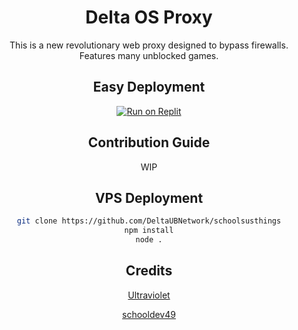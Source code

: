 <h1 align="center"><b>Delta OS Proxy</b></h1>

<p align="center">
This is a new revolutionary web proxy designed to bypass firewalls.
<br>
Features many unblocked games.
</p>
<div align="center">

<h2>Easy Deployment</h2>

[![Run on Replit](https://raw.githubusercontent.com/BinBashBanana/deploy-buttons/master/buttons/remade/replit.svg)](https://replit.com/github/DeltaUBNetwork/schoolsusthings/)

## Contribution Guide
  
WIP

## VPS Deployment
```sh
git clone https://github.com/DeltaUBNetwork/schoolsusthings
npm install
node .
```

## Credits 

[Ultraviolet](https://github.com/titaniumnetwork-dev/Ultraviolet)

[schooldev49](https://github.com/schooldev49)

</div>

